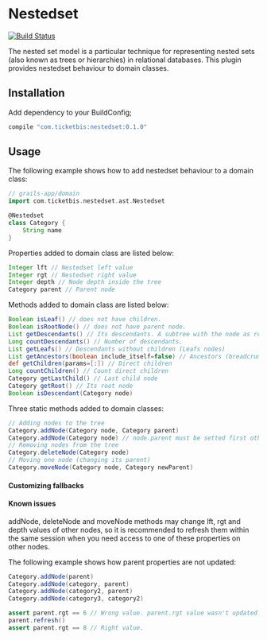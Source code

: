 # Nestedset

[![Build
Status](https://travis-ci.org/ticketbis/grails-nestedset.png?branch=master)](https://travis-ci.org/ticketbis/grails-nestedset)

The nested set model is a particular technique for representing nested sets (also known as trees or hierarchies) in relational databases. This plugin provides nestedset behaviour to domain classes.

## Installation

Add dependency to your BuildConfig;

```groovy
compile "com.ticketbis:nestedset:0.1.0"
```

## Usage

The following example shows how to add nestedset behaviour to a domain class:

```groovy
// grails-app/domain
import com.ticketbis.nestedset.ast.Nestedset

@Nestedset
class Category {
    String name
}
```

Properties added to domain class are listed below:
```groovy
Integer lft // Nestedset left value
Integer rgt // Nestedset right value
Integer depth // Node depth inside the tree
Category parent // Parent node
```

Methods added to domain class are listed below:
```groovy
Boolean isLeaf() // does not have children.
Boolean isRootNode() // does not have parent node.
List getDescendants() // Its descendants. A subtree with the node as root.
Long countDescendants() // Number of descendants.
List getLeafs() // Descendants without children (Leafs nodes)
List getAncestors(boolean include_itself=false) // Ancestors (breadcrumb)
def getChildren(params=[:]) // Direct children
Long countChildren() // Count direct children
Category getLastChild() // Last child node
Category getRoot() // Its root node
Boolean isDescendant(Category node) 
```

Three static methods added to domain classes:
```groovy
// Adding nodes to the tree
Category.addNode(Category node, Category parent)
Category.addNode(Category node) // node.parent must be setted first otherwise will be a root node
// Removing nodes from the tree
Category.deleteNode(Category node)
// Moving one node (changing its parent)
Category.moveNode(Category node, Category newParent)
```

#### Customizing fallbacks


#### Known issues
addNode, deleteNode and moveNode methods may change lft, rgt and depth values of other nodes, so it is recommended to refresh them within the same session when you need access to one of these properties on other nodes.

The following example shows how parent properties are not updated:
```groovy
Category.addNode(parent)
Category.addNode(category, parent)
Category.addNode(category2, parent)
Category.addNode(category3, category2)

assert parent.rgt == 6 // Wrong value. parent.rgt value wasn't updated after Category.addNode(category3, category2)
parent.refresh()
assert parent.rgt == 8 // Right value.
```

